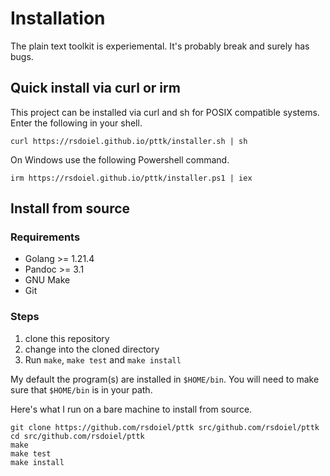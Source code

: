 
# Installation

The plain text toolkit is experiemental. It's probably break and surely has bugs.

## Quick install via curl or irm

This project can be installed via curl and sh for POSIX compatible systems.
Enter the following in your shell.

~~~
curl https://rsdoiel.github.io/pttk/installer.sh | sh
~~~

On Windows use the following Powershell command.

~~~
irm https://rsdoiel.github.io/pttk/installer.ps1 | iex
~~~

## Install from source

### Requirements

- Golang >= 1.21.4
- Pandoc >= 3.1
- GNU Make
- Git

### Steps

1. clone this repository
2. change into the cloned directory
3. Run `make`, `make test` and `make install`

My default the program(s) are installed in `$HOME/bin`. You will
need to make sure that `$HOME/bin` is in your path.

Here's what I run on a bare machine to install from source.

```
git clone https://github.com/rsdoiel/pttk src/github.com/rsdoiel/pttk
cd src/github.com/rsdoiel/pttk
make
make test
make install
```




